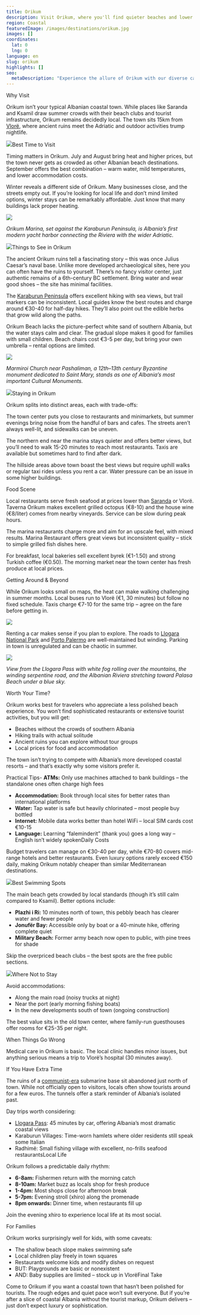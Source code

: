 ```yaml
---
title: Orikum
description: Visit Orikum, where you'll find quieter beaches and lower prices than the rest of the Albanian coast, but don't expect luxury or sophisticated tourism.
region: Coastal
featuredImage: /images/destinations/orikum.jpg
images: []
coordinates:
  lat: 0
  lng: 0
language: en
slug: orikum
highlights: []
seo:
  metaDescription: "Experience the allure of Orikum with our diverse category listing. Discover a wide range of options for your enjoyment."
---
```


Why Visit

Orikum isn’t your typical Albanian coastal town. While places like Saranda and Ksamil draw summer crowds with their beach clubs and tourist infrastructure, Orikum remains decidedly local. The town sits 15km from [Vlorë](https://albaniavisit.com/destinations/vlora/), where ancient ruins meet the Adriatic and outdoor activities trump nightlife.

![](/images/destinations/Orikum_albania_1126393279.jpeg)Best Time to Visit

Timing matters in Orikum. July and August bring heat and higher prices, but the town never gets as crowded as other Albanian beach destinations. September offers the best combination – warm water, mild temperatures, and lower accommodation costs.

Winter reveals a different side of Orikum. Many businesses close, and the streets empty out. If you’re looking for local life and don’t mind limited options, winter stays can be remarkably affordable. Just know that many buildings lack proper heating.

![](/images/destinations/marina_i_Orikum_1126394061.jpeg)

*Orikum Marina, set against the Karaburun Peninsula, is Albania’s first modern yacht harbor connecting the Riviera with the wider Adriatic.*

![](/images/destinations/Orikum_Albania_1126394940.jpeg)Things to See in Orikum

The ancient Orikum ruins tell a fascinating story – this was once Julius Caesar’s naval base. Unlike more developed archaeological sites, here you can often have the ruins to yourself. There’s no fancy visitor center, just authentic remains of a 6th-century BC settlement. Bring water and wear good shoes – the site has minimal facilities.

The [Karaburun Peninsula](https://albaniavisit.com/attractions/karaburun-peninsula-hidden-beaches-bays-caves/) offers excellent hiking with sea views, but trail markers can be inconsistent. Local guides know the best routes and charge around €30-40 for half-day hikes. They’ll also point out the edible herbs that grow wild along the paths.

Orikum Beach lacks the picture-perfect white sand of southern Albania, but the water stays calm and clear. The gradual slope makes it good for families with small children. Beach chairs cost €3-5 per day, but bring your own umbrella – rental options are limited.

![](/images/destinations/kishamarmiroit_orikum_465839410.jpeg)

*Marmiroi Church near Pashaliman, a 12th–13th century Byzantine monument dedicated to Saint Mary, stands as one of Albania’s most important Cultural Monuments.*

![](/images/destinations/kisha_e_marmiroit_church_of_orikum_465839477.jpeg)Staying in Orikum

Orikum splits into distinct areas, each with trade-offs:

The town center puts you close to restaurants and minimarkets, but summer evenings bring noise from the handful of bars and cafes. The streets aren’t always well-lit, and sidewalks can be uneven.

The northern end near the marina stays quieter and offers better views, but you’ll need to walk 15-20 minutes to reach most restaurants. Taxis are available but sometimes hard to find after dark.

The hillside areas above town boast the best views but require uphill walks or regular taxi rides unless you rent a car. Water pressure can be an issue in some higher buildings.

Food Scene

Local restaurants serve fresh seafood at prices lower than [Saranda](https://albaniavisit.com/destinations/saranda/) or Vlorë. Taverna Orikum makes excellent grilled octopus (€8-10) and the house wine (€8/liter) comes from nearby vineyards. Service can be slow during peak hours.

The marina restaurants charge more and aim for an upscale feel, with mixed results. Marina Restaurant offers great views but inconsistent quality – stick to simple grilled fish dishes here.

For breakfast, local bakeries sell excellent byrek (€1-1.50) and strong Turkish coffee (€0.50). The morning market near the town center has fresh produce at local prices.

Getting Around & Beyond

While Orikum looks small on maps, the heat can make walking challenging in summer months. Local buses run to Vlorë (€1, 30 minutes) but follow no fixed schedule. Taxis charge €7-10 for the same trip – agree on the fare before getting in.

![](/images/destinations/Albanian_Riviera_Roads_142612510.jpeg)

Renting a car makes sense if you plan to explore. The roads to [Llogara National Park](https://albaniavisit.com/attractions/llogara-national-park/) and [Porto Palermo](https://albaniavisit.com/attractions/porto-palermo-castle/) are well-maintained but winding. Parking in town is unregulated and can be chaotic in summer.

![](/images/destinations/Llogara_pass_630098996.jpeg)

*View from the Llogara Pass with white fog rolling over the mountains, the winding serpentine road, and the Albanian Riviera stretching toward Palasa Beach under a blue sky.*

Worth Your Time?

Orikum works best for travelers who appreciate a less polished beach experience. You won’t find sophisticated restaurants or extensive tourist activities, but you will get:

-   Beaches without the crowds of southern Albania
-   Hiking trails with actual solitude
-   Ancient ruins you can explore without tour groups
-   Local prices for food and accommodation

The town isn’t trying to compete with Albania’s more developed coastal resorts – and that’s exactly why some visitors prefer it.

Practical Tips-   **ATMs:** Only use machines attached to bank buildings – the standalone ones often charge high fees
-   **Accommodation:** Book through local sites for better rates than international platforms
-   **Water:** Tap water is safe but heavily chlorinated – most people buy bottled
-   **Internet:** Mobile data works better than hotel WiFi – local SIM cards cost €10-15
-   **Language:** Learning “faleminderit” (thank you) goes a long way – English isn’t widely spokenDaily Costs

Budget travelers can manage on €30-40 per day, while €70-80 covers mid-range hotels and better restaurants. Even luxury options rarely exceed €150 daily, making Orikum notably cheaper than similar Mediterranean destinations.

![](/images/destinations/Orikum_Adriatic_521877671.jpeg)Best Swimming Spots

The main beach gets crowded by local standards (though it’s still calm compared to Ksamil). Better options include:

-   **Plazhi i Ri:** 10 minutes north of town, this pebbly beach has clearer water and fewer people
-   **Jonufër Bay:** Accessible only by boat or a 40-minute hike, offering complete quiet
-   **Military Beach:** Former army beach now open to public, with pine trees for shade

Skip the overpriced beach clubs – the best spots are the free public sections.

![](/images/destinations/Albanian_beach_405209603.jpeg)Where Not to Stay

Avoid accommodations:

-   Along the main road (noisy trucks at night)
-   Near the port (early morning fishing boats)
-   In the new developments south of town (ongoing construction)

The best value sits in the old town center, where family-run guesthouses offer rooms for €25-35 per night.

When Things Go Wrong

Medical care in Orikum is basic. The local clinic handles minor issues, but anything serious means a trip to Vlorë’s hospital (30 minutes away).

If You Have Extra Time

The ruins of a [communist-era](https://albaniavisit.com/communist-era/) submarine base sit abandoned just north of town. While not officially open to visitors, locals often show tourists around for a few euros. The tunnels offer a stark reminder of Albania’s isolated past.

Day trips worth considering:

-   [Llogara Pass](https://albaniavisit.com/attractions/llogara-pass-albanian-riviera/): 45 minutes by car, offering Albania’s most dramatic coastal views
-   Karaburun Villages: Time-worn hamlets where older residents still speak some Italian
-   Radhimë: Small fishing village with excellent, no-frills seafood restaurantsLocal Life

Orikum follows a predictable daily rhythm:

-   **6-8am:** Fishermen return with the morning catch
-   **8-10am:** Market buzz as locals shop for fresh produce
-   **1-4pm:** Most shops close for afternoon break
-   **5-7pm:** Evening stroll (xhiro) along the promenade
-   **8pm onwards:** Dinner time, when restaurants fill up

Join the evening xhiro to experience local life at its most social.

For Families

Orikum works surprisingly well for kids, with some caveats:

-   The shallow beach slope makes swimming safe
-   Local children play freely in town squares
-   Restaurants welcome kids and modify dishes on request
-   BUT: Playgrounds are basic or nonexistent
-   AND: Baby supplies are limited – stock up in VlorëFinal Take

Come to Orikum if you want a coastal town that hasn’t been polished for tourists. The rough edges and quiet pace won’t suit everyone. But if you’re after a slice of coastal Albania without the tourist markup, Orikum delivers – just don’t expect luxury or sophistication.

